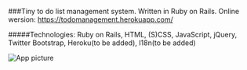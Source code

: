 ###Tiny to do list management system. 
Written in Ruby on Rails.
Online wersion: https://todomanagement.herokuapp.com/


#####Technologies: Ruby on Rails, HTML, (S)CSS, JavaScript, jQuery, Twitter Bootstrap, Heroku(to be added), I18n(to be added)

![App picture](http://s14.postimg.org/6095gdhu9/todo.png)
